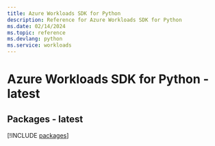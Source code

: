 ```yaml
---
title: Azure Workloads SDK for Python
description: Reference for Azure Workloads SDK for Python
ms.date: 02/14/2024
ms.topic: reference
ms.devlang: python
ms.service: workloads
---
```

# Azure Workloads SDK for Python - latest
## Packages - latest
[!INCLUDE [packages](workloads-index.md)]